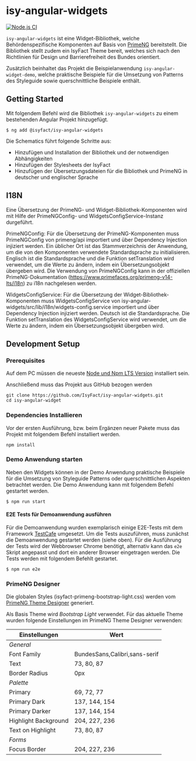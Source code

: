 # isy-angular-widgets

[![Node.js CI](https://github.com/IsyFact/isy-angular-widgets/actions/workflows/node.js.yml/badge.svg)](https://github.com/IsyFact/isy-angular-widgets/actions/workflows/node.js.yml)

`isy-angular-widgets` ist eine Widget-Bibliothek, welche Behördenspezifische Komponenten auf Basis von [PrimeNG](https://www.primefaces.org/primeng/) bereitstellt.
Die Bibliothek stellt zudem ein IsyFact Theme bereit, welches sich nach den Richtlinien für Design und Barrierefreiheit des Bundes orientiert.

Zusätzlich beinhaltet das Projekt die Beispielanwendung `isy-angular-widget-demo`, welche praktische Beispiele für die Umsetzung von Patterns des Styleguide sowie querschnittliche Beispiele enthält.

## Getting Started

Mit folgendem Befehl wird die Bibliothek `isy-angular-widgets` zu einem bestehenden Angular Projekt hinzugefügt.

```
$ ng add @isyfact/isy-angular-widgets
```

Die Schematics führt folgende Schritte aus:
- Hinzufügen und Installation der Bibliothek und der notwendigen Abhängigkeiten
- Hinzufügen der Stylesheets der IsyFact
- Hinzufügen der Übersetzungsdateien für die Bibliothek und PrimeNG in deutscher und englischer Sprache

## I18N

Eine Übersetzung der PrimeNG- und Widget-Bibliothek-Komponenten wird mit Hilfe der PrimeNGConfig- und WidgetsConfigService-Instanz durgeführt.

PrimeNGConfig:
Für die Übersetzung der PrimeNG-Komponenten muss PrimeNGConfig von primeng/api importiert und über Dependency Injection injiziert werden.
Ein üblicher Ort ist das Stammverzeichnis der Anwendung, um die von den Komponenten verwendete Standardsprache zu initialisieren.
Englisch ist die Standardsprache und die Funktion setTranslation wird verwendet, um die Werte zu ändern, indem ein Übersetzungsobjekt übergeben wird. Die Verwendung von PrimeNGConfig kann in der offiziellen PrimeNG-Dokumentation (https://www.primefaces.org/primeng-v14-lts/i18n) zu i18n nachgelesen werden.

WidgetsConfigService:
Für die Übersetzung der Widget-Bibliothek-Komponenten muss WidgetsConfigService von isy-angular-widgets/src/lib/i18n/widgets-config.service importiert und über Dependency Injection injiziert werden.
Deutsch ist die Standardsprache. Die Funktion setTranslation des WidgetsConfigService wird verwendet, um die Werte zu ändern, indem ein Übersetzungsobjekt übergeben wird.

## Development Setup

### Prerequisites

Auf dem PC müssen die neueste [Node und Npm LTS Version](https://nodejs.org/en/download/) installiert sein.


Anschließend muss das Projekt aus GitHub bezogen werden

```shell
git clone https://github.com/IsyFact/isy-angular-widgets.git
cd isy-angular-widget
```

### Dependencies Installieren

Vor der ersten Ausführung, bzw. beim Ergänzen neuer Pakete muss das Projekt mit folgendem Befehl installiert werden.

```shell
npm install
```

### Demo Anwendung starten

Neben den Widgets können in der Demo Anwendung praktische Beispiele für die Umsetzung von Styleguide Patterns oder querschnittlichen Aspekten betrachtet werden.
Die Demo Anwendung kann mit folgendem Befehl gestartet werden. 

```
$ npm run start
```

#### E2E Tests für Demoanwendung ausführen

Für die Demoanwendung wurden exemplarisch einige E2E-Tests mit dem Framework [TestCafe](https://testcafe.io/) umgesetzt.
Um die Tests auszuführen, muss zunächst die Demoanwendung gestartet werden (siehe oben).
Für die Ausführung der Tests wird der Webbrowser Chrome benötigt, alternativ kann das `e2e` Skript angepasst und dort ein anderer Browser eingetragen werden.
Die Tests werden mit folgendem Befehlt gestartet.

```
$ npm run e2e
```

### PrimeNG Designer
Die globalen Styles (isyfact-primeng-bootstrap-light.css) werden vom [PrimeNG Theme Designer](https://designer.primeng.org/#/) generiert.


Als Basis Theme wird _Bootstrap Light_ verwendet.
Für das aktuelle Theme wurden folgende Einstellungen im PrimeNG Theme Designer verwenden:

| Einstellungen        | Wert                          | 
|----------------------|-------------------------------|
| *General*            |                               |
| Font Family          | BundesSans,Calibri,sans-serif |
| Text                 | 73, 80, 87                    |
| Border Radius        | 0px                           |
| *Palette*            |                               |
| Primary              | 69, 72, 77                    |
| Primary Dark         | 137, 144, 154                 |
| Primary Darker       | 137, 144, 154                 |
| Highlight Background | 204, 227, 236                 |
| Text on Highlight    | 73, 80, 87                    |
| *Forms*              |                               |
| Focus Border         | 204, 227, 236                 |

